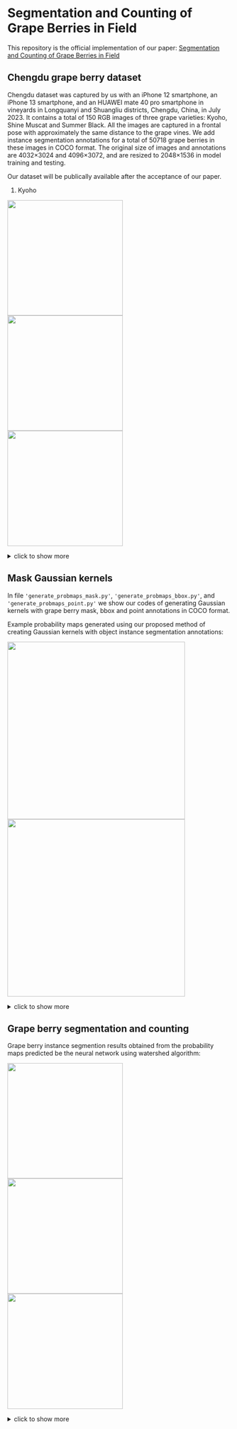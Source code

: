 # Segmentation and Counting of Grape Berries in Field
This repository is the official implementation of our paper: [Segmentation and Counting of Grape Berries in Field](https://temp)  

## Chengdu grape berry dataset
Chengdu dataset was captured by us with an iPhone 12 smartphone, an iPhone 13 smartphone, and an HUAWEI mate 40 pro smartphone in vineyards in Longquanyi and Shuangliu districts, Chengdu, China, in July 2023. It contains a total of 150 RGB images of three grape varieties: Kyoho, Shine Muscat and Summer Black. All the images are captured in a frontal pose with approximately the same distance to the grape vines. We add instance segmentation annotations for a total of 50718 grape berries in these images in COCO format. The original size of images and annotations are 4032×3024 and 4096×3072, and are resized to 2048×1536 in model training and testing.

Our dataset will be publically available after the acceptance of our paper.

1. Kyoho

<img src="https://github.com/volcanoYcc/Segmentation-and-Counting-of-Grape-Berries-in-Field/raw/master/README_images/Kyoho_1.jpg" width="260px" /> <img src="https://github.com/volcanoYcc/Segmentation-and-Counting-of-Grape-Berries-in-Field/raw/master/README_images/Kyoho_2.jpg" width="260px" /> <img src="https://github.com/volcanoYcc/Segmentation-and-Counting-of-Grape-Berries-in-Field/raw/master/README_images/Kyoho_3.jpg" width="260px" />
<details>
<summary>click to show more</summary>
  
2. Shine Muscat
  
<img src="https://github.com/volcanoYcc/Segmentation-and-Counting-of-Grape-Berries-in-Field/raw/master/README_images/ShineMuscat_1.jpg" width="260px" /> <img src="https://github.com/volcanoYcc/Segmentation-and-Counting-of-Grape-Berries-in-Field/raw/master/README_images/ShineMuscat_2.jpg" width="260px" /> <img src="https://github.com/volcanoYcc/Segmentation-and-Counting-of-Grape-Berries-in-Field/raw/master/README_images/ShineMuscat_3.jpg" width="260px" />

3. Summer Black

<img src="https://github.com/volcanoYcc/Segmentation-and-Counting-of-Grape-Berries-in-Field/raw/master/README_images/SummerBlack_1.jpg" width="260px" /> <img src="https://github.com/volcanoYcc/Segmentation-and-Counting-of-Grape-Berries-in-Field/raw/master/README_images/SummerBlack_2.jpg" width="260px" /> <img src="https://github.com/volcanoYcc/Segmentation-and-Counting-of-Grape-Berries-in-Field/raw/master/README_images/SummerBlack_3.jpg" width="260px" />
</details>

## Mask Gaussian kernels
In file `'generate_probmaps_mask.py'`, `'generate_probmaps_bbox.py'`, and `'generate_probmaps_point.py'` we show our codes of generating Gaussian kernels with grape berry mask, bbox and point annotations in COCO format.

Example probability maps generated using our proposed method of creating Gaussian kernels with object instance segmentation annotations:

<img src="https://github.com/volcanoYcc/Segmentation-and-Counting-of-Grape-Berries-in-Field/raw/master/README_images/Kyoho_30.jpg" width="400px" /> <img src="https://github.com/volcanoYcc/Segmentation-and-Counting-of-Grape-Berries-in-Field/raw/master/README_images/Kyoho_30_mask.jpg" width="400px" />
<details>
<summary>click to show more</summary>
<img src="https://github.com/volcanoYcc/Segmentation-and-Counting-of-Grape-Berries-in-Field/raw/master/README_images/ShineMuscat_13.jpg" width="400px" /> <img src="https://github.com/volcanoYcc/Segmentation-and-Counting-of-Grape-Berries-in-Field/raw/master/README_images/ShineMuscat_13_mask.jpg" width="400px" />
<img src="https://github.com/volcanoYcc/Segmentation-and-Counting-of-Grape-Berries-in-Field/raw/master/README_images/SummerBlack_8.jpg" width="400px" /> <img src="https://github.com/volcanoYcc/Segmentation-and-Counting-of-Grape-Berries-in-Field/raw/master/README_images/SummerBlack_8_mask.jpg" width="400px" />
</details>

## Grape berry segmentation and counting
Grape berry instance segmention results obtained from the probability maps predicted be the neural network using watershed algorithm:

<img src="https://github.com/volcanoYcc/Segmentation-and-Counting-of-Grape-Berries-in-Field/raw/master/README_images/Kyoho_16_pred.jpg" width="260px" /> <img src="https://github.com/volcanoYcc/Segmentation-and-Counting-of-Grape-Berries-in-Field/raw/master/README_images/Kyoho_21_pred.jpg" width="260px" /> <img src="https://github.com/volcanoYcc/Segmentation-and-Counting-of-Grape-Berries-in-Field/raw/master/README_images/Kyoho_48_pred.jpg" width="260px" />
<details>
<summary>click to show more</summary>
<img src="https://github.com/volcanoYcc/Segmentation-and-Counting-of-Grape-Berries-in-Field/raw/master/README_images/ShineMuscat_28_pred.jpg" width="260px" /> <img src="https://github.com/volcanoYcc/Segmentation-and-Counting-of-Grape-Berries-in-Field/raw/master/README_images/ShineMuscat_30_pred.jpg" width="260px" /> <img src="https://github.com/volcanoYcc/Segmentation-and-Counting-of-Grape-Berries-in-Field/raw/master/README_images/ShineMuscat_39_pred.jpg" width="260px" />
<img src="https://github.com/volcanoYcc/Segmentation-and-Counting-of-Grape-Berries-in-Field/raw/master/README_images/SummerBlack_20_pred.jpg" width="260px" /> <img src="https://github.com/volcanoYcc/Segmentation-and-Counting-of-Grape-Berries-in-Field/raw/master/README_images/SummerBlack_33_pred.jpg" width="260px" /> <img src="https://github.com/volcanoYcc/Segmentation-and-Counting-of-Grape-Berries-in-Field/raw/master/README_images/SummerBlack_42_pred.jpg" width="260px" />
</details>

